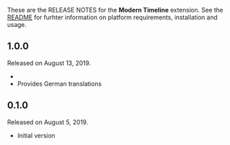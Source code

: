 These are the RELEASE NOTES for the **Modern Timeline** extension. See the
[README](/README.md) for furhter information on platform requirements, installation
and usage.

## 1.0.0

Released on August 13, 2019.

* 
* Provides German translations

## 0.1.0

Released on August 5, 2019.

* Initial version
